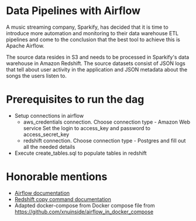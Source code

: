 # Data Pipelines with Airflow

A music streaming company, Sparkify, has decided that it is time to introduce more automation and monitoring to their data warehouse ETL pipelines and come to the conclusion that the best tool to achieve this is Apache Airflow.

The source data resides in S3 and needs to be processed in Sparkify's data warehouse in Amazon Redshift. The source datasets consist of JSON logs that tell about user activity in the application and JSON metadata about the songs the users listen to.


# Prerequisites to run the dag
- Setup connections in airflow
    - aws_credentials connection. Choose connection type - Amazon Web service
      Set the login to access_key and password to access_secret_key
    - redshift connection. Choose connection type - Postgres and fill out all the needed details
- Execute create_tables.sql to populate tables in redshift

# Honorable mentions
- [Airflow documentation](http://airflow.apache.org/docs/apache-airflow/1.10.1/index.html)
- [Redshift copy command documentation](https://docs.aws.amazon.com/redshift/latest/dg/t_loading-tables-from-s3.html)
- Adapted docker-compose from Docker compose file from https://github.com/xnuinside/airflow_in_docker_compose